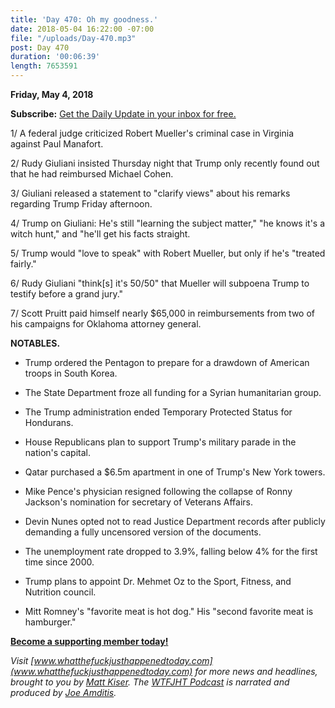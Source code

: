 ```yaml
---
title: 'Day 470: Oh my goodness.'
date: 2018-05-04 16:22:00 -07:00
file: "/uploads/Day-470.mp3"
post: Day 470
duration: '00:06:39'
length: 7653591
---
```


**Friday, May 4, 2018**

**Subscribe:** [Get the Daily Update in your inbox for free.](https://whatthefuckjusthappenedtoday.com/subscribe/)

1/ A federal judge criticized Robert Mueller's criminal case in Virginia against Paul Manafort.

2/ Rudy Giuliani insisted Thursday night that Trump only recently found out that he had reimbursed Michael Cohen.

3/ Giuliani released a statement to "clarify views" about his remarks regarding Trump Friday afternoon.

4/ Trump on Giuliani: He's still "learning the subject matter," "he knows it's a witch hunt," and "he'll get his facts straight.

5/ Trump would "love to speak" with Robert Mueller, but only if he's "treated fairly."

6/ Rudy Giuliani "think\[s\] it's 50/50" that Mueller will subpoena Trump to testify before a grand jury."

7/ Scott Pruitt paid himself nearly $65,000 in reimbursements from two of his campaigns for Oklahoma attorney general.

**NOTABLES.**

* Trump ordered the Pentagon to prepare for a drawdown of American troops in South Korea.

* The State Department froze all funding for a Syrian humanitarian group.

* The Trump administration ended Temporary Protected Status for Hondurans.

* House Republicans plan to support Trump's military parade in the nation's capital.

* Qatar purchased a $6.5m apartment in one of Trump's New York towers.

* Mike Pence's physician resigned following the collapse of Ronny Jackson's nomination for secretary of Veterans Affairs.

* Devin Nunes opted not to read Justice Department records after publicly demanding a fully uncensored version of the documents.

* The unemployment rate dropped to 3.9%, falling below 4% for the first time since 2000.

* Trump plans to appoint Dr. Mehmet Oz to the Sport, Fitness, and Nutrition council.

* Mitt Romney's "favorite meat is hot dog." His "second favorite meat is hamburger."

**[Become a supporting member today!](https://whatthefuckjusthappenedtoday.com/membership/?utm_source=2017\+Donors&utm_campaign=8dccd905d9-&utm_medium=email&utm_term=0_3bd36f654c-8dccd905d9-169730397)**

*Visit [www.whatthefuckjusthappenedtoday.com](www.whatthefuckjusthappenedtoday.com) for more news and headlines, brought to you by [Matt Kiser](https://twitter.com/Matt_Kiser). The [WTFJHT Podcast](https://whatthefuckjusthappenedtoday.com/podcasts/) is narrated and produced by [Joe Amditis](https://twitter.com/jsamditis).*